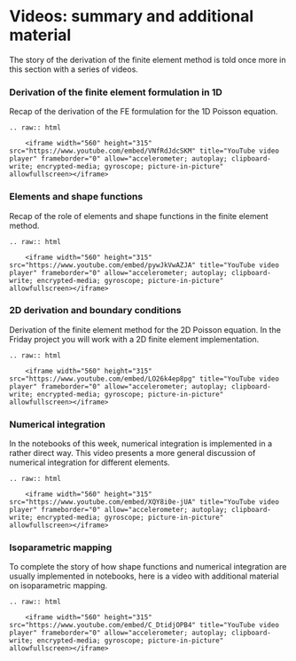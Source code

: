 # Videos: summary and additional material

The story of the derivation of the finite element method is told once more in this section with a series of videos. 

### Derivation of the finite element formulation in 1D

Recap of the derivation of the FE formulation for the 1D Poisson equation. 

```{eval-rst}
.. raw:: html

    <iframe width="560" height="315" src="https://www.youtube.com/embed/VNfRdJdcSKM" title="YouTube video player" frameborder="0" allow="accelerometer; autoplay; clipboard-write; encrypted-media; gyroscope; picture-in-picture" allowfullscreen></iframe>
```

### Elements and shape functions

Recap of the role of elements and shape functions in the finite element method. 

```{eval-rst}
.. raw:: html

    <iframe width="560" height="315" src="https://www.youtube.com/embed/pywJkVwAZJA" title="YouTube video player" frameborder="0" allow="accelerometer; autoplay; clipboard-write; encrypted-media; gyroscope; picture-in-picture" allowfullscreen></iframe>
```

### 2D derivation and boundary conditions

Derivation of the finite element method for the 2D Poisson equation. In the Friday project you will work with a 2D finite element implementation. 

```{eval-rst}
.. raw:: html

    <iframe width="560" height="315" src="https://www.youtube.com/embed/LO26k4ep8pg" title="YouTube video player" frameborder="0" allow="accelerometer; autoplay; clipboard-write; encrypted-media; gyroscope; picture-in-picture" allowfullscreen></iframe>
```

### Numerical integration

In the notebooks of this week, numerical integration is implemented in a rather direct way. This video presents a more general discussion of numerical integration for different elements. 

```{eval-rst}
.. raw:: html

    <iframe width="560" height="315" src="https://www.youtube.com/embed/XQY8i0e-jUA" title="YouTube video player" frameborder="0" allow="accelerometer; autoplay; clipboard-write; encrypted-media; gyroscope; picture-in-picture" allowfullscreen></iframe>
```

### Isoparametric mapping

To complete the story of how shape functions and numerical integration are usually implemented in notebooks, here is a video with additional material on isoparametric mapping.


```{eval-rst}
.. raw:: html

    <iframe width="560" height="315" src="https://www.youtube.com/embed/C_DtidjOPB4" title="YouTube video player" frameborder="0" allow="accelerometer; autoplay; clipboard-write; encrypted-media; gyroscope; picture-in-picture" allowfullscreen></iframe>
```

